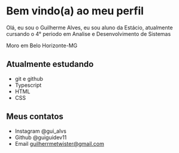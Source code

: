 # Bem vindo(a) ao meu perfil
Olá, eu sou o Guilherme Alves, eu sou aluno da Estácio, atualmente cursando o 4° periodo em Analise e Desenvolvimento de Sistemas



Moro em Belo Horizonte-MG

## Atualmente estudando

- git e github
- Typescript
- HTML
- CSS

## Meus contatos

- Instagram @gui_alvs
- Github @guiguidev11
- Email guilherrmetwister@gmail.com
